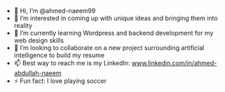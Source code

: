 - 👋 Hi, I’m @ahmed-naeem99
- 👀 I’m interested in coming up with unique ideas and bringing them into reality
- 🌱 I’m currently learning Wordpress and backend development for my web design skills
- 💞️ I’m looking to collaborate on a new project surrounding artificial intelligence to build my resume
- 📫 Best way to reach me is my LinkedIn: www.linkedin.com/in/ahmed-abdullah-naeem
- ⚡ Fun fact: I love playing soccer

<!---
ahmed-naeem99/ahmed-naeem99 is a ✨ special ✨ repository because its `README.md` (this file) appears on your GitHub profile.
You can click the Preview link to take a look at your changes.
--->
